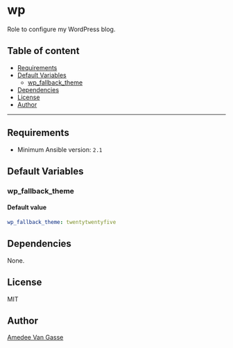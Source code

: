 # wp

Role to configure my WordPress blog.

## Table of content

- [Requirements](#requirements)
- [Default Variables](#default-variables)
  - [wp_fallback_theme](#wp_fallback_theme)
- [Dependencies](#dependencies)
- [License](#license)
- [Author](#author)

---

## Requirements

- Minimum Ansible version: `2.1`

## Default Variables

### wp_fallback_theme

#### Default value

```YAML
wp_fallback_theme: twentytwentyfive
```

## Dependencies

None.

## License

MIT

## Author

[Amedee Van Gasse](https://amedee.be)
